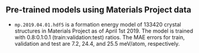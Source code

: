 ## Pre-trained models using Materials Project data

- `mp.2019.04.01.hdf5` is a formation energy model of 133420 crystal structures in Materials Project as of April 1st 2019. The model is trained with 0.8:0.1:0.1 (train:validation:test) ratios. The MAE errors for train, validation and test are 7.2, 24.4, and 25.5 meV/atom, respectively.

